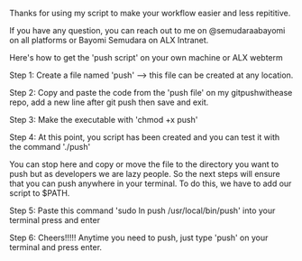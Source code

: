 Thanks for using my script to make your workflow easier and less repititive.

If you have any question, you can reach out to me on @semudaraabayomi
on all platforms or Bayomi Semudara on ALX Intranet.

Here's how to get the 'push script' on your own machine or ALX webterm

Step 1: Create a file named 'push' --> this file can be created at any location.

Step 2: Copy and paste the code from the 'push file' on my gitpushwithease repo, add a new line after git push then save and exit.

Step 3: Make the executable with 'chmod +x push'

Step 4: At this point, you script has been created and you can test it with the command './push'

You can stop here and copy or move the file to the directory you want to push but as developers we are lazy people. So the next steps will ensure that you can push anywhere in your terminal. To do this, we have to add our script to $PATH.

Step 5: Paste this command 'sudo ln push /usr/local/bin/push' into your terminal press and enter

Step 6: Cheers!!!!! Anytime you need to push, just type 'push' on your terminal and press enter.